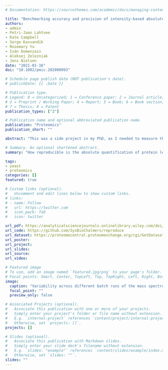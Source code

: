 ```yaml
---
# Documentation: https://sourcethemes.com/academic/docs/managing-content/

title: "Benchmarking accuracy and precision of intensity-based absolute quantification of protein abundances in Saccharomyces cerevisiae"
authors:
- admin
- Petri-Jaan Lahtvee
- Kate Campbell
- Sergo Kasvandik
- Rosemary Yu
- Iván Domenzain
- Aleksej Zelezniak
- Jens Nielsen
date: "2021-01-16"
doi: "10.1002/pmic.202000093"

# Schedule page publish date (NOT publication's date).
# publishDate: {{ .Date }}

# Publication type.
# Legend: 0 = Uncategorized; 1 = Conference paper; 2 = Journal article;
# 3 = Preprint / Working Paper; 4 = Report; 5 = Book; 6 = Book section;
# 7 = Thesis; 8 = Patent
publication_types: ["2"]

# Publication name and optional abbreviated publication name.
publication: "Proteomics"
publication_short: ""

abstract: "This was a side project in my PhD, as I needed to measure the exact amount of protein copy number inside a cell for combining it with my simulations, so I generated a dataset using label-free mass spectrometry proteomics. However, I saw that the technique had really poor technical reproducibility, i.e. it did not deliver consistent results when the same sample would be measured repeatedly. Therefore, we decided to perform a dedicated study of accuracy and precision of this technique by measuring proteomics data for yeast with both biological and inter-batch technical triplicates. We also analyzed how do the results vary when applying different methods for converting the raw data. Surprisingly, we demonstrated that a simple normalization and rescaling can perform as accurately, yet more precisely, than "state of the art" methods that rely on expensive external standards, meaning that for achieving best results, it's better not to use any external standard, and apply the suggested conversion instead. Additionally, we showed that inter-batch reproducibility is worse than biological reproducibility regardless of the method used, which is evidence of the current limitations of this technique. Even though the findings were quite controversial, I'm very happy we published this story, and even more so that we did it in a fully reproducible way, with all supplementary material being a rendered R markdown file."

# Summary. An optional shortened abstract.
summary: "How reproducible is the absolute quantification of protein levels?"

tags:
- yeast
- proteomics
categories: []
featured: true

# Custom links (optional).
#   Uncomment and edit lines below to show custom links.
# links:
# - name: Follow
#   url: https://twitter.com
#   icon_pack: fab
#   icon: twitter

url_pdf: https://analyticalsciencejournals.onlinelibrary.wiley.com/doi/epdf/10.1002/pmic.202000093
url_code: https://github.com/SysBioChalmers/reproduce
url_dataset: https://proteomecentral.proteomexchange.org/cgi/GetDataset?ID=PXD011725
url_poster:
url_project:
url_slides:
url_source:
url_video:

# Featured image
# To use, add an image named `featured.jpg/png` to your page's folder.
# Focal points: Smart, Center, TopLeft, Top, TopRight, Left, Right, BottomLeft, Bottom, BottomRight.
image:
  caption: "Variability across different batch runs of the mass spectrometer. Taken from the original publication: https://doi.org/10.1002/pmic.202000093"
  focal_point: ""
  preview_only: false

# Associated Projects (optional).
#   Associate this publication with one or more of your projects.
#   Simply enter your project's folder or file name without extension.
#   E.g. `internal-project` references `content/project/internal-project/index.md`.
#   Otherwise, set `projects: []`.
projects: []

# Slides (optional).
#   Associate this publication with Markdown slides.
#   Simply enter your slide deck's filename without extension.
#   E.g. `slides: "example"` references `content/slides/example/index.md`.
#   Otherwise, set `slides: ""`.
slides: ""
---
```

